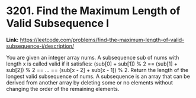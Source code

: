 # 3201. Find the Maximum Length of Valid Subsequence I

**Link:** https://leetcode.com/problems/find-the-maximum-length-of-valid-subsequence-i/description/

You are given an integer array nums. A subsequence sub of nums with length x is called valid if it satisfies: (sub[0] + sub[1]) % 2 == (sub[1] + sub[2]) % 2 == ... == (sub[x - 2] + sub[x - 1]) % 2. Return the length of the longest valid subsequence of nums. A subsequence is an array that can be derived from another array by deleting some or no elements without changing the order of the remaining elements.

